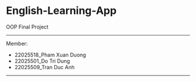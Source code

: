 # English-Learning-App
OOP Final Project

-------------------------------
Member:
- 22025518_Pham Xuan Duong
- 22025501_Do Tri Dung
- 22025509_Tran Duc Anh

-------------------------------
